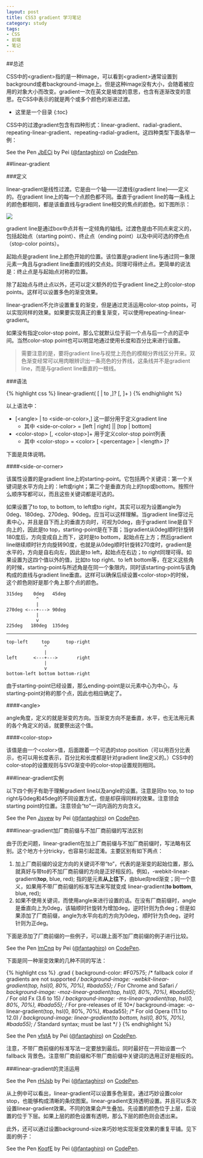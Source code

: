 ```yaml
---
layout: post
title: CSS3 gradient 学习笔记
category: study
tags:
- CSS
- 前端
- 笔记
---
```


##总述

CSS中的&lt;gradient>指的是一种image，可以看到&lt;gradient>通常设置到background或者background-image上。但是这种image没有大小，会随着被应用的对象大小而改变。gradient一次在英文是坡度的意思，也含有逐渐改变的意思。在CSS中表示的就是两个或多个颜色的渐进过渡。
<!--more-->

- 这里是一个目录
{:toc}

CSS中的过渡gradient包含有四种形式：linear-gradient、radial-gradient、repeating-linear-gradient、repeating-radial-gradient。这四种类型下面各举一例：

<p data-height="268" data-theme-id="2146" data-slug-hash="JbECi" data-default-tab="result" class='codepen'>See the Pen <a href='http://codepen.io/fantaghiro/pen/JbECi/'>JbECi</a> by Pei (<a href='http://codepen.io/fantaghiro'>@fantaghiro</a>) on <a href='http://codepen.io'>CodePen</a>.</p>
<script async src="//codepen.io/assets/embed/ei.js"></script>

##linear-gradient

###定义

linear-gradient是线性过渡。它是由一个轴——过渡线(gradient line)——定义的。在gradient line上的每一个点颜色都不同。垂直于gradient line的每一条线上的颜色都相同，都是该垂直线与gradient line相交的焦点的颜色。如下图所示：

<img src="http://pic.yupoo.com/fantaghiro_v/DR7CkQuj/j12bE.png">

gradient line是通过box中点并有一定倾角的轴线。过渡色是由不同点来定义的，包括起始点（starting point）、终止点（ending point）以及中间可选的停色点（stop-color points）。

起始点是gradient line上颜色开始的位置。该位置是gradient line与通过同一象限元素一角且与gradient line垂直的线的交点处。同理可得终止点。更简单的说法是：终止点是与起始点对称的位置。

除了起始点与终止点以外，还可以定义额外的位于gradient line之上的color-stop points。这样可以设置多色的渐变效果。

linear-gradient不允许设置重复的渐变，但是通过灵活运用color-stop points，可以实现同样的效果。如果要实现真正的重复渐变，可以使用repeating-linear-gradient。

如果没有指定color-stop point，那么它就默认位于前一个点与后一个点的正中间。当然color-stop point也可以明显地通过使用长度和百分比来进行设置。

> 需要注意的是，要将gradient line与视觉上亮色的模糊分界线区分开来。双色渐变经常可以用肉眼辨识出一条亮色的分界线，这条线并不是gradient line，而是与gradient line垂直的一根线。

###语法

{% highlight css %}
linear-gradient(  [ <angle> | to <side-or-corner> ,]? <color-stop> [, <color-stop>]+ )
{% endhighlight %}

以上语法中：

- [&lt;angle> | to &lt;side-or-color>,] 这一部分用于定义gradient line
    - 其中 &lt;side-or-color> = [left | right] || [top | bottom] 
- &lt;color-stop> [, &lt;color-stop>]+ 用于定义color-stop point列表
    - 其中 &lt;color-stop> = &lt;color> [ &lt;percentage> | &lt;length> ]?

下面是具体说明。

####&lt;side-or-corner>

该属性设置的是gradient line上的starting-point。它包括两个关键词：第一个关键词是水平方向上的：left或right；第二个是垂直方向上的top或bottom。按照什么顺序写都可以，而且这些关键词都是可选的。

如果设置了to top, to bottom, to left或to right，其实可以视为设置angle为 0deg、180deg、270deg、90deg。应当可以这样理解。当gradient line穿过元素中心，并且是自下而上的垂直方向时，可视为0deg，由于gradient line是自下向上的，因此是to top，starting-point是在下面；当gradient从0deg顺时针旋转180度后，方向变成自上而下，这时是to bottom，起始点在上方；然后gradient line继续顺时针方向旋转90度，也就是从0deg顺时针旋转270度时，gradient是水平的，方向是自右向左，因此是to left，起始点在右边；to right同理可得。如果设置为这四个值以外的值，比如to top right、to left bottom等，在定义这些角的时候，starting-point与所述角是在同一个象限内，同时该starting-point与该角构成的直线与gradient line垂直。这样可以确保后续设置&lt;color-stop>的时候，这个颜色刚好是那个角上那个点的颜色。

    315deg    0deg   45deg
               ^
               |
    270deg <---+---> 90deg
               |
               v
    225deg   180deg  135deg
    
<hr>
    
    top-left     top      top-right
                  ^
                  |
    left      <---+--->       right
                  |
                  v
    bottom-left bottom bottom-right


由于starting-point已经设置，那么ending-point是以元素中心为中心，与starting-point对称的那个点，因此也相应确定了。

####&lt;angle>

angle角度，定义的就是渐变的方向。当渐变方向不是垂直，水平，也无法用元素的各个角定义的话，就要祭出这个值。

####&lt;color-stop>

该值是由一个&lt;color>值，后面跟着一个可选的stop position（可以用百分比表示，也可以用长度表示，百分比和长度都是针对gradient line定义的。）CSS中的color-stop的设置规则与SVG渐变中的color-stop设置规则相同。

###linear-gradient实例

以下四个例子有助于理解gradient line以及angle的设置。注意是同to top, to top right与0deg和45deg的不同设置方式，但是却获得同样的效果。注意领会starting point的位置。注意领会“to”一词内涵的方向含义。

<p data-height="268" data-theme-id="2146" data-slug-hash="Jsyew" data-default-tab="result" class='codepen'>See the Pen <a href='http://codepen.io/fantaghiro/pen/Jsyew/'>Jsyew</a> by Pei (<a href='http://codepen.io/fantaghiro'>@fantaghiro</a>) on <a href='http://codepen.io'>CodePen</a>.</p>
<script async src="//codepen.io/assets/embed/ei.js"></script>


###linear-gradient加厂商前缀与不加厂商前缀的写法区别

由于历史问题，linear-gradient在加上厂商前缀与不加厂商前缀时，写法略有区别。这个地方十分tricky，也容易引起混淆。主要区别有如下两点：

1. 加上厂商前缀的设定方向的关键词不带“to”，代表的是渐变的起始位置，那么就真好与带to的不加厂商前缀的方向是正好相反的。例如，-webkit-linear-gradient(**top**, blue, red); 指的是元素**从上往下**，由blue向red渐变；同一个意义，如果用不带厂商前缀的标准写法来写就变成 linear-gradient(**to bottom**, blue, red);
2. 如果不使用关键词，而使用angle来进行设置的话。在没有厂商前缀时，angle是垂直向上为0deg，该轴顺时针旋转为增加deg，逆时针则为负deg；但是如果添加了厂商前缀，angle为水平向右的方向为0deg，顺时针为负deg，逆时针则为正deg。

下面是添加了厂商前缀的一些例子，可以跟上面不加厂商前缀的例子进行比较。

<p data-height="298" data-theme-id="2146" data-slug-hash="lmCnq" data-default-tab="result" class='codepen'>See the Pen <a href='http://codepen.io/fantaghiro/pen/lmCnq/'>lmCnq</a> by Pei (<a href='http://codepen.io/fantaghiro'>@fantaghiro</a>) on <a href='http://codepen.io'>CodePen</a>.</p>
<script async src="//codepen.io/assets/embed/ei.js"></script>

下面是同一种渐变效果的几种不同的写法：

{% highlight css %}
.grad { 
  background-color: #F07575; /* fallback color if gradients are not supported */
  background-image: -webkit-linear-gradient(top, hsl(0, 80%, 70%), #bada55); /* For Chrome and Safari */
  background-image:    -moz-linear-gradient(top, hsl(0, 80%, 70%), #bada55); /* For old Fx (3.6 to 15) */
  background-image:     -ms-linear-gradient(top, hsl(0, 80%, 70%), #bada55); /* For pre-releases of IE 10*/
  background-image:      -o-linear-gradient(top, hsl(0, 80%, 70%), #bada55); /* For old Opera (11.1 to 12.0) */ 
  background-image:         linear-gradient(to bottom, hsl(0, 80%, 70%), #bada55); /* Standard syntax; must be last */
}
{% endhighlight %}

<p data-height="268" data-theme-id="2146" data-slug-hash="vfstA" data-default-tab="result" class='codepen'>See the Pen <a href='http://codepen.io/fantaghiro/pen/vfstA/'>vfstA</a> by Pei (<a href='http://codepen.io/fantaghiro'>@fantaghiro</a>) on <a href='http://codepen.io'>CodePen</a>.</p>
<script async src="//codepen.io/assets/embed/ei.js"></script>

注意，不带厂商前缀的标准写法一定要放到最后。同时最好在一开始设置一个fallback 背景色。注意带厂商前缀和不带厂商前缀中关键词的选用正好是相反的。


###linear-gradient的灵活运用

<p data-height="268" data-theme-id="2146" data-slug-hash="rHJsb" data-default-tab="result" class='codepen'>See the Pen <a href='http://codepen.io/fantaghiro/pen/rHJsb/'>rHJsb</a> by Pei (<a href='http://codepen.io/fantaghiro'>@fantaghiro</a>) on <a href='http://codepen.io'>CodePen</a>.</p>
<script async src="//codepen.io/assets/embed/ei.js"></script>

从上例中可以看出，linear-gradient可以设置多色渐变。通过巧妙设置color stop，也能够构成清晰的条纹图案。linear-gradient支持透明设置。并且可以多次设置linear-gradient效果。不同的效果会产生叠加。先设置的颜色位于上层，后设置的位于下层。如果上层的颜色设置有透明，那么下层的颜色则会透出来。

此外，还可以通过设置background-size来巧妙地实现渐变效果的重复平铺。见下面的例子：

<p data-height="624" data-theme-id="2146" data-slug-hash="KoqfE" data-default-tab="result" class='codepen'>See the Pen <a href='http://codepen.io/fantaghiro/pen/KoqfE/'>KoqfE</a> by Pei (<a href='http://codepen.io/fantaghiro'>@fantaghiro</a>) on <a href='http://codepen.io'>CodePen</a>.</p>
<script async src="//codepen.io/assets/embed/ei.js"></script>



